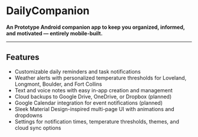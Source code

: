 # DailyCompanion

**An Prototype Android companion app to keep you organized, informed, and motivated — entirely mobile-built.**

---

## Features

- Customizable daily reminders and task notifications  
- Weather alerts with personalized temperature thresholds for Loveland, Longmont, Boulder, and Fort Collins  
- Text and voice notes with easy in-app creation and management  
- Cloud backups to Google Drive, OneDrive, or Dropbox (planned)  
- Google Calendar integration for event notifications (planned)  
- Sleek Material Design-inspired multi-page UI with animations and dropdowns  
- Settings for notification times, temperature thresholds, themes, and cloud sync options  
